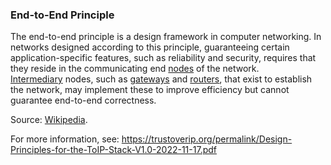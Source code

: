 ### End-to-End Principle

<p class="c8"><span>The end-to-end principle is a design framework in </span><span>computer networking</span><span>. In </span><span>networks designed</span><span>&nbsp;according to this principle, guaranteeing certain application-specific features, such as reliability and security, requires that they reside in the communicating </span><span>end </span><span class="c2"><a class="c3" href="#h.w1aty8c036fp">nodes</a></span><span>&nbsp;of the network. </span><span class="c2"><a class="c3" href="#h.p89mgcb8dbec">Intermediary</a></span><span>&nbsp;nodes, such as </span><span class="c2"><a class="c3" href="#h.x6n84riqc6ll">gateways</a></span><span>&nbsp;and </span><span class="c2"><a class="c3" href="#h.oqbqyf914pln">routers</a></span><span class="c0">, that exist to establish the network, may implement these to improve efficiency but cannot guarantee end-to-end correctness.</span></p><p class="c8"><span>Source: </span><span class="c2"><a class="c3" href="https://www.google.com/url?q=https://en.wikipedia.org/wiki/End-to-end_principle&amp;sa=D&amp;source=editors&amp;ust=1706779842663352&amp;usg=AOvVaw0V_QNzpqqmIRU5SRGjWrQD">Wikipedia</a></span><span class="c0">.</span></p><p class="c8"><span>For more information, see: </span><span class="c2"><a class="c3" href="https://www.google.com/url?q=https://trustoverip.org/permalink/Design-Principles-for-the-ToIP-Stack-V1.0-2022-11-17.pdf&amp;sa=D&amp;source=editors&amp;ust=1706779842663792&amp;usg=AOvVaw04rltoDMqhMLzcBFUJvCQb">https://trustoverip.org/permalink/Design-Principles-for-the-ToIP-Stack-V1.0-2022-11-17.pdf</a></span><span class="c0">&nbsp;</span></p>